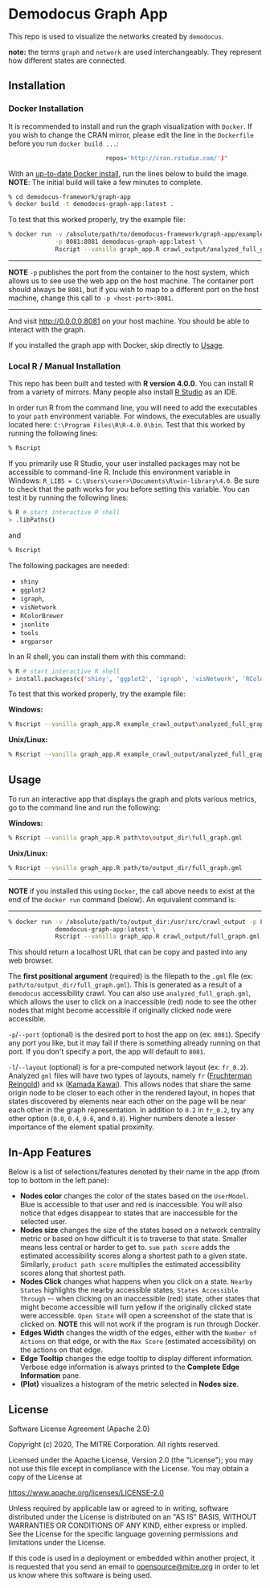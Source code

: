 # Demodocus Graph App

This repo is used to visualize the networks created by `demodocus`.

**note:** the terms `graph` and `network` are used interchangeably.
They represent how different states are connected.

## Installation

### Docker Installation 

It is recommended to install and run the graph visualization with `Docker`. If
you wish to change the CRAN mirror, please edit the line in the `Dockerfile`
before you run `docker build ...`:

```R
                           repos='http://cran.rstudio.com/')"
```

With an [up-to-date Docker install](https://docs.docker.com/get-docker/), run
the lines below to build the image. **NOTE**: The initial build will take a few
minutes to complete. 

```bash
% cd demodocus-framework/graph-app
% docker build -t demodocus-graph-app:latest .
```

To test that this worked properly, try the example file:

```bash
% docker run -v /absolute/path/to/demodocus-framework/graph-app/example_crawl_output:/usr/src/crawl_output \
             -p 8081:8081 demodocus-graph-app:latest \
             Rscript --vanilla graph_app.R crawl_output/analyzed_full_graph.gml
```

---

**NOTE** `-p` publishes the port from the container to the host system, which
allows us to see use the web app on the host machine. The container port should
always be `8081`, but if you wish to map to a different port on the host
machine, change this call to `-p <host-port>:8081`. 

---

And visit http://0.0.0.0:8081 on your host machine. You should be able to
interact with the graph.

If you installed the graph app with Docker, skip directly to [Usage](#usage).

### Local R / Manual Installation

This repo has been built and tested with **R version 4.0.0**. You can install R
from a variety of mirrors. Many people also install [R Studio](https://www.rstudio.com/products/rstudio/download/#download)
as an IDE. 

In order run R from the command line, you will need to add the executables to
your `path` environment variable. For windows, the executables are usually
located here: `C:\Program Files\R\R-4.0.0\bin`. Test that this worked by running
the following lines:

```bash
% Rscript
```

If you primarily use R Studio, your user installed packages may not be
accessible to command-line R. Include this environment variable in Windows:
`R_LIBS = C:\Users\<user>\Documents\R\win-library\4.0`. Be sure to check that
the path works for you before setting this variable. You can test it by running
the following lines:

```bash
% R # start interactive R shell
> .libPaths()
```

and

```bash
% Rscript
```

The following packages are needed: 

* `shiny`
* `ggplot2`
* `igraph`,
* `visNetwork`
* `RColorBrewer`
* `jsonlite`
* `tools`
* `argparser`

In an R shell, you can install them with this command:

```bash
% R # start interactive R shell
> install.packages(c('shiny', 'ggplot2', 'igraph', 'visNetwork', 'RColorBrewer', 'jsonlite', 'tools', 'argparser'))
```

To test that this worked properly, try the example file:

**Windows:**
```bash
% Rscript --vanilla graph_app.R example_crawl_output\analyzed_full_graph.gml
```

**Unix/Linux:**
```bash
% Rscript --vanilla graph_app.R example_crawl_output/analyzed_full_graph.gml
```

## Usage

To run an interactive app that displays the graph and plots various metrics, go
to the command line and run the following:

**Windows:**
```bash
% Rscript --vanilla graph_app.R path\to\output_dir\full_graph.gml
```

**Unix/Linux:**
```bash
% Rscript --vanilla graph_app.R path/to/output_dir/full_graph.gml
```

---

**NOTE** if you installed this using `Docker`, the call above needs to exist
at the end of the `docker run` command (below). An equivalent command is:

---

```bash
% docker run -v /absolute/path/to/output_dir:/usr/src/crawl_output -p 8081:8081 \
             demodocus-graph-app:latest \
             Rscript --vanilla graph_app.R crawl_output/full_graph.gml
```

This should return a localhost URL that can be copy and pasted into any web
browser.

The **first positional argument** (required) is the filepath to the `.gml` file
(ex: `path/to/output_dir/full_graph.gml`). This is generated as a result of a
`demodocus` accessibility crawl. You can also use `analyzed_full_graph.gml`,
which allows the user to click on a inaccessible (red) node to see the other 
nodes that might become accessible if originally clicked node were accessible.

`-p`/`--port` (optional) is the desired port to host the app on (ex: `8081`).
Specify any port you like, but it may fail if there is something already running
on that port. If you don't specify a port, the app will default to `8081`.

`-l`/`--layout` (optional) is for a pre-computed network layout (ex: `fr_0.2`).
Analyzed `gml` files will have two types of layouts, namely `fr`
([Fruchterman Reingold](https://networkx.github.io/documentation/stable/reference/generated/networkx.drawing.layout.spring_layout.html))
and `kk` ([Kamada Kawai](https://networkx.github.io/documentation/stable/reference/generated/networkx.drawing.layout.kamada_kawai_layout.html)).
This allows nodes that share the same origin node to be closer to each other in
the rendered layout, in hopes that states discovered by elements near each other
on the page will be near each other in the graph representation. In addition to 
`0.2` in `fr_0.2`, try any other option (`0.0`, `0.4`, `0.6`, and `0.8`). Higher
numbers denote a lesser importance of the element spatial proximity.

## In-App Features

Below is a list of selections/features denoted by their name in the app (from
top to bottom in the left pane):

*  **Nodes color** changes the color of the states based on the `UserModel`.
   Blue is accessible to that user and red is inaccessible. You will also notice
   that edges disappear to states that are inaccessible for the selected user.
*  **Nodes size** changes the size of the states based on a network centrality 
   metric or based on how difficult it is to traverse to that state. Smaller
   means less central or harder to get to. `sum path score` adds the estimated
   accessibility scores along a shortest path to a given state. Similarly, 
   `product path score` multiplies the estimated accessibility scores along that
   shortest path.
*  **Nodes Click** changes what happens when you click on a state.
   `Nearby States` highlights the nearby accessible states,
   `States Accessible Through` -- when clicking on an inaccessible (red) state,
   other states that might become accessible will turn yellow if the originally
   clicked state were accessible. `Open State` will open a screenshot of the
   state that is clicked on. **NOTE** this will not work if the program is run
   through Docker.
*  **Edges Width** changes the width of the edges, either with the
   `Number of Actions` on that edge, or with the `Max Score` (estimated
   accessibility) on the actions on that edge. 
*  **Edge Tooltip** changes the edge tooltip to display different information.
   Verbose edge information is always printed to the **Complete Edge
   Information** pane.
*  **(Plot)** visualizes a histogram of the metric selected in **Nodes size**.

## License

Software License Agreement (Apache 2.0)

Copyright (c) 2020, The MITRE Corporation.
All rights reserved.

Licensed under the Apache License, Version 2.0 (the "License");
you may not use this file except in compliance with the License.
You may obtain a copy of the License at

https://www.apache.org/licenses/LICENSE-2.0

Unless required by applicable law or agreed to in writing, software
distributed under the License is distributed on an "AS IS" BASIS,
WITHOUT WARRANTIES OR CONDITIONS OF ANY KIND, either express or implied.
See the License for the specific language governing permissions and
limitations under the License.

If this code is used in a deployment or embedded within another project,
it is requested that you send an email to opensource@mitre.org in order to
let us know where this software is being used.
